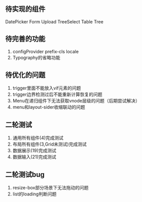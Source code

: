 ## 待实现的组件
DatePicker Form Upload TreeSelect Table Tree  
## 待完善的功能
1. configProvider prefix-cls locale
2. Typography的省略功能
## 待优化的问题
1. trigger里面不能放入vif元素的问题
2. trigger边界检测过后不能重新计算恢复的问题
3. Menu在递归组件下无法获取vnode层级的问题（后期尝试解决）
4. menu和layout-sider收缩联动的问题
## 二轮测试
1. 通用所有组件(4)完成测试
2. 布局所有组件(3,Grid未测试)完成测试
3. 数据展示(19)完成测试
4. 数据输入(21)完成测试
## 二轮测试bug
1. resize-box部分场景下无法拖动的问题
2. list的loading判断问题